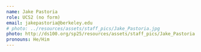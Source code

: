 ```yaml
---
name: Jake Pastoria
role: UCS2 (no form)
email: jakepastoria@berkeley.edu
# photo: ../resources/assets/staff_pics/Jake_Pastoria.jpg
photo: http://ds100.org/sp25/resources/assets/staff_pics/Jake_Pastoria.jpg
pronouns: He/Him
---
```

